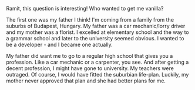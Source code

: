 Ramit, this question is interesting! Who wanted to get me vanilla?

The first one was my father I think! I'm coming from a family from the suburbs of Budapest, Hungary. My father was a car mechanic/lorry driver and my mother was a florist. I excelled at elementary school and the way to a grammar school and later to the university seemed obvious. I wanted to be a developer - and I became one actually. 

My father did want me to go to a regular high school that gives you a profession. Like a car mechanic or a carpenter, you see. And after getting a decent profession, I might have gone to university. My teachers were outraged. Of course, I would have fitted the suburbian life-plan. Luckily, my mother never approved that plan and she had better plans for me.
